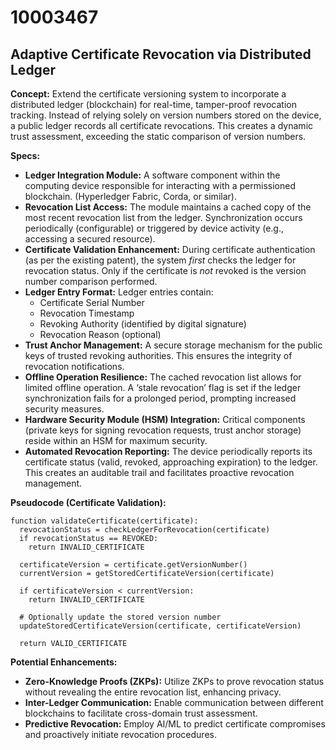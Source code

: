 # 10003467

## Adaptive Certificate Revocation via Distributed Ledger

**Concept:** Extend the certificate versioning system to incorporate a distributed ledger (blockchain) for real-time, tamper-proof revocation tracking. Instead of relying solely on version numbers stored on the device, a public ledger records all certificate revocations. This creates a dynamic trust assessment, exceeding the static comparison of version numbers.

**Specs:**

*   **Ledger Integration Module:** A software component within the computing device responsible for interacting with a permissioned blockchain. (Hyperledger Fabric, Corda, or similar).
*   **Revocation List Access:** The module maintains a cached copy of the most recent revocation list from the ledger. Synchronization occurs periodically (configurable) or triggered by device activity (e.g., accessing a secured resource).
*   **Certificate Validation Enhancement:**  During certificate authentication (as per the existing patent), the system *first* checks the ledger for revocation status.  Only if the certificate is *not* revoked is the version number comparison performed.
*   **Ledger Entry Format:**  Ledger entries contain:
    *   Certificate Serial Number
    *   Revocation Timestamp
    *   Revoking Authority (identified by digital signature)
    *   Revocation Reason (optional)
*   **Trust Anchor Management:**  A secure storage mechanism for the public keys of trusted revoking authorities. This ensures the integrity of revocation notifications.
*   **Offline Operation Resilience:**  The cached revocation list allows for limited offline operation. A ‘stale revocation’ flag is set if the ledger synchronization fails for a prolonged period, prompting increased security measures.
*   **Hardware Security Module (HSM) Integration:** Critical components (private keys for signing revocation requests, trust anchor storage) reside within an HSM for maximum security.
*   **Automated Revocation Reporting:** The device periodically reports its certificate status (valid, revoked, approaching expiration) to the ledger. This creates an auditable trail and facilitates proactive revocation management.

**Pseudocode (Certificate Validation):**

```
function validateCertificate(certificate):
  revocationStatus = checkLedgerForRevocation(certificate)
  if revocationStatus == REVOKED:
    return INVALID_CERTIFICATE
  
  certificateVersion = certificate.getVersionNumber()
  currentVersion = getStoredCertificateVersion(certificate)
  
  if certificateVersion < currentVersion:
    return INVALID_CERTIFICATE
  
  # Optionally update the stored version number
  updateStoredCertificateVersion(certificate, certificateVersion)
  
  return VALID_CERTIFICATE
```

**Potential Enhancements:**

*   **Zero-Knowledge Proofs (ZKPs):** Utilize ZKPs to prove revocation status without revealing the entire revocation list, enhancing privacy.
*   **Inter-Ledger Communication:** Enable communication between different blockchains to facilitate cross-domain trust assessment.
*   **Predictive Revocation:** Employ AI/ML to predict certificate compromises and proactively initiate revocation procedures.